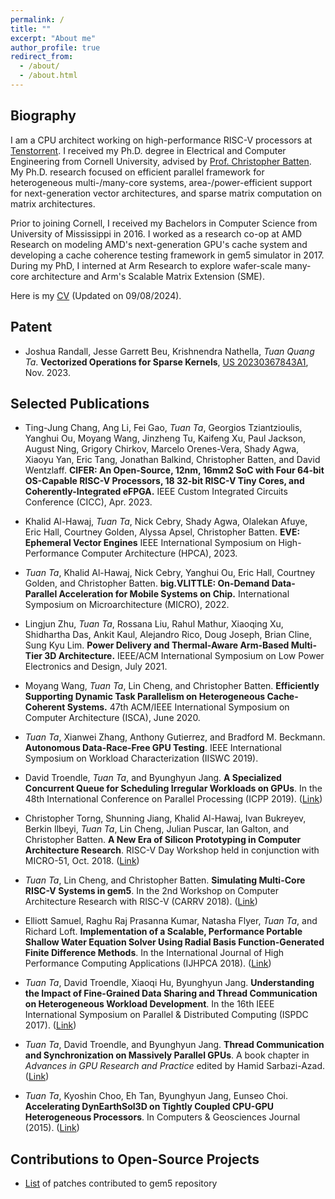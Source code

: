 ```yaml
---
permalink: /
title: ""
excerpt: "About me"
author_profile: true
redirect_from:
  - /about/
  - /about.html
---
```


## Biography

I am a CPU architect working on high-performance RISC-V processors at
[Tenstorrent](https://tenstorrent.com/). I received my Ph.D. degree in
Electrical and Computer Engineering from Cornell University, advised by [Prof.
Christopher Batten](http://www.csl.cornell.edu/~cbatten/). My Ph.D. research
focused on efficient parallel framework for heterogeneous multi-/many-core
systems, area-/power-efficient support for next-generation vector
architectures, and sparse matrix computation on matrix architectures.

Prior to joining Cornell, I received my Bachelors in Computer Science from
University of Mississippi in 2016. I worked as a research co-op at AMD Research
on modeling AMD's next-generation GPU's cache system and developing a cache
coherence testing framework in gem5 simulator in 2017. During my PhD, I
interned at Arm Research to explore wafer-scale many-core architecture and
Arm's Scalable Matrix Extension (SME).

Here is my [CV](files/tuan-ta-full-cv.pdf) (Updated on 09/08/2024).

## Patent

- Joshua Randall, Jesse Garrett Beu, Krishnendra Nathella, *Tuan Quang Ta*.
  **Vectorized Operations for Sparse Kernels**, [US 20230367843A1](https://patents.google.com/patent/US20230367843A1/en), Nov. 2023.

## Selected Publications

- Ting-Jung Chang, Ang Li, Fei Gao, *Tuan Ta*, Georgios Tziantzioulis, Yanghui Ou, Moyang Wang,
  Jinzheng Tu, Kaifeng Xu, Paul Jackson, August Ning, Grigory Chirkov, Marcelo Orenes-Vera, Shady
  Agwa, Xiaoyu Yan, Eric Tang, Jonathan Balkind, Christopher Batten, and David Wentzlaff. **CIFER:
  An Open-Source, 12nm, 16mm2 SoC with Four 64-bit OS-Capable RISC-V Processors, 18 32-bit
  RISC-V Tiny Cores, and Coherently-Integrated eFPGA.** IEEE Custom Integrated Circuits Conference (CICC), Apr. 2023.

- Khalid Al-Hawaj, *Tuan Ta*, Nick Cebry, Shady Agwa, Olalekan Afuye, Eric Hall,
  Courtney Golden, Alyssa Apsel, Christopher Batten. **EVE: Ephemeral Vector
  Engines** IEEE International Symposium on High-Performance Computer
  Architecture (HPCA), 2023.

- *Tuan Ta*, Khalid Al-Hawaj, Nick Cebry, Yanghui Ou, Eric Hall, Courtney
  Golden, and Christopher Batten. **big.VLITTLE: On-Demand Data-Parallel
  Acceleration for Mobile Systems on Chip.** International Symposium on
  Microarchitecture (MICRO), 2022.

- Lingjun Zhu, *Tuan Ta*, Rossana Liu, Rahul Mathur, Xiaoqing Xu, Shidhartha
  Das, Ankit Kaul, Alejandro Rico, Doug Joseph, Brian Cline, Sung Kyu Lim.
  **Power Delivery and Thermal-Aware Arm-Based Multi-Tier 3D Architecture.**
  IEEE/ACM International Symposium on Low Power Electronics and Design, July
  2021.

- Moyang Wang, *Tuan Ta*, Lin Cheng, and Christopher Batten. **Efficiently
  Supporting Dynamic Task Parallelism on Heterogeneous Cache-Coherent Systems.**
  47th ACM/IEEE International Symposium on Computer Architecture (ISCA), June
  2020.

- *Tuan Ta*, Xianwei Zhang, Anthony Gutierrez, and Bradford M. Beckmann.
  **Autonomous Data-Race-Free GPU Testing**. IEEE International Symposium on
  Workload Characterization (IISWC 2019).

- David Troendle, *Tuan Ta*, and Byunghyun Jang. **A Specialized Concurrent
  Queue for Scheduling Irregular Workloads on GPUs**. In the 48th International
  Conference on Parallel Processing (ICPP 2019). ([Link](https://dl.acm.org/citation.cfm?id=3337837))

- Christopher Torng, Shunning Jiang, Khalid Al-Hawaj, Ivan Bukreyev, Berkin
  Ilbeyi, *Tuan Ta*, Lin Cheng, Julian Puscar, Ian Galton, and Christopher
  Batten. **A New Era of Silicon Prototyping in Computer Architecture Research**.
  RISC-V Day Workshop held in conjunction with MICRO-51, Oct. 2018. ([Link](https://riscv.tokyo/2017/en/micro-51-fukuoka-oct-20-2018))

- *Tuan Ta*, Lin Cheng, and Christopher Batten. **Simulating Multi-Core RISC-V
  Systems in gem5**. In the 2nd Workshop on Computer Architecture Research with
  RISC-V (CARRV 2018). ([Link](https://carrv.github.io/2018/papers/CARRV_2018_paper_3.pdf))

- Elliott Samuel, Raghu Raj Prasanna Kumar, Natasha Flyer, *Tuan Ta*, and
  Richard Loft. **Implementation of a Scalable, Performance Portable Shallow
  Water Equation Solver Using Radial Basis Function-Generated Finite Difference
  Methods**. In the International Journal of High Performance Computing
  Applications (IJHPCA 2018). ([Link](https://journals.sagepub.com/doi/abs/10.1177/1094342018797170))

- *Tuan Ta*, David Troendle, Xiaoqi Hu, Byunghyun Jang. **Understanding the
  Impact of Fine-Grained Data Sharing and Thread Communication on Heterogeneous
  Workload Development**. In the 16th IEEE International Symposium on Parallel &
  Distributed Computing (ISPDC 2017). ([Link](https://ieeexplore.ieee.org/abstract/document/8121628))

- *Tuan Ta*, David Troendle, and Byunghyun Jang. **Thread Communication and
  Synchronization on Massively Parallel GPUs**. A book chapter in _Advances in
  GPU Research and Practice_ edited by Hamid Sarbazi-Azad. ([Link](https://www.sciencedirect.com/book/9780128037386/advances-in-gpu-research-and-practice))

- *Tuan Ta*, Kyoshin Choo, Eh Tan, Byunghyun Jang, Eunseo Choi. **Accelerating
  DynEarthSol3D on Tightly Coupled CPU-GPU Heterogeneous Processors**. In
  Computers & Geosciences Journal (2015). ([Link](https://www.sciencedirect.com/science/article/pii/S0098300415000527))

## Contributions to Open-Source Projects

- [List](https://gem5-review.googlesource.com/q/owner:qtt2%2540cornell.edu) of
  patches contributed to gem5 repository
